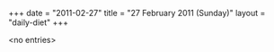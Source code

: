 +++
date = "2011-02-27"
title = "27 February 2011 (Sunday)"
layout = "daily-diet"
+++

<p>&lt;no entries&gt;</p>
